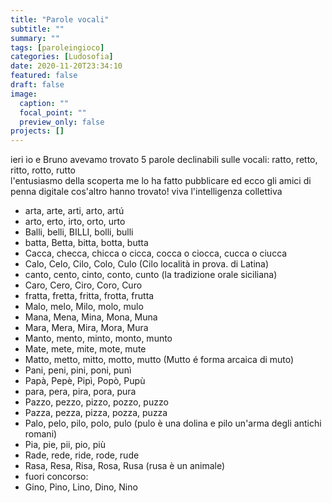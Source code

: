 ```yaml
---
title: "Parole vocali"
subtitle: ""
summary: ""
tags: [paroleingioco]
categories: [Ludosofia]
date: 2020-11-20T23:34:10
featured: false
draft: false
image:
  caption: ""
  focal_point: ""
  preview_only: false
projects: []
---
```


ieri io e Bruno avevamo trovato 5 parole declinabili sulle vocali: ratto, retto, ritto, rotto, rutto  
l'entusiasmo della scoperta me lo ha fatto pubblicare ed ecco gli amici di penna digitale cos'altro hanno trovato! viva l'intelligenza collettiva

- arta, arte, arti, arto, artú 
- arto, erto, irto, orto, urto
- Balli, belli, BILLI, bolli, bulli
- batta, Betta, bitta, botta, butta
- Cacca, checca, chicca o cicca, cocca o ciocca, cucca o ciucca
- Calo, Celo, Cilo, Colo, Culo (Cilo località in prova. di Latina)
- canto, cento, cinto, conto, cunto (la tradizione orale siciliana)
- Caro, Cero, Ciro, Coro, Curo
- fratta, fretta, fritta, frotta, frutta
- Malo, melo, Milo, molo, mulo
- Mana, Mena, Mina, Mona, Muna
- Mara, Mera, Mira, Mora, Mura
- Manto, mento, minto, monto, munto
- Mate, mete, mite, mote, mute
- Matto, metto, mitto, motto, mutto (Mutto é forma arcaica di muto)
- Pani, peni, pini, poni, punì 
- Papà, Pepè, Pipì, Popò, Pupù
- para, pera, pira, pora, pura 
- Pazzo, pezzo, pizzo, pozzo, puzzo
- Pazza, pezza, pizza, pozza, puzza
- Palo, pelo, pilo, polo, pulo (pulo è una dolina e pilo un'arma degli antichi romani)
- Pia, pie, pii, pio, più
- Rade, rede, ride, rode, rude
- Rasa, Resa, Risa, Rosa, Rusa (rusa è un animale)
- fuori concorso:
- Gino, Pino, Lino, Dino, Nino

